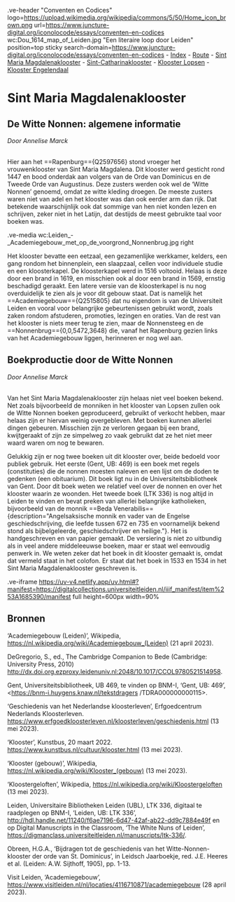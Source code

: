 .ve-header "Conventen en Codices" logo=https://upload.wikimedia.org/wikipedia/commons/5/50/Home_icon_brown.png url=https://www.juncture-digital.org/iconolocode/essays/conventen-en-codices wc:Dou_1614_map_of_Leiden.jpg "Een literaire loop door Leiden" position=top sticky search-domain=https://www.juncture-digital.org/iconolocode/essays/conventen-en-codices 
    - [Index](/conventen-en-codices/)
    - [Route](/conventen-en-codices/route)
    - [Sint Maria Magdalenaklooster](/conventen-en-codices/maria-magdalenaklooster)
    - [Sint-Catharinaklooster](/conventen-en-codices/catharinaklooster)
    - [Klooster Lopsen](/conventen-en-codices/klooster-lopsen)
    - [Klooster Engelendaal](/conventen-en-codices/klooster-engelendaal)
    
# Sint Maria Magdalenaklooster

## De Witte Nonnen: algemene informatie
*Door Annelise Marck*
<br><br>

Hier aan het ==Rapenburg=={Q2597656} stond vroeger het vrouwenklooster van Sint Maria Magdalena. Dit klooster werd gesticht rond 1447 en bood onderdak aan volgers van de Orde van Dominicus en de Tweede Orde van Augustinus. Deze zusters werden ook wel de ‘Witte Nonnen’ genoemd, omdat ze witte kleding droegen. De meeste zusters waren niet van adel en het klooster was dan ook eerder arm dan rijk. Dat betekende waarschijnlijk ook dat sommige van hen niet konden lezen en schrijven, zeker niet in het Latijn, dat destijds de meest gebruikte taal voor boeken was. 

.ve-media wc:Leiden_-_Academiegebouw_met_op_de_voorgrond_Nonnenbrug.jpg right

Het klooster bevatte een eetzaal, een gezamenlijke werkkamer, kelders, een gang rondom het binnenplein, een slaapzaal, cellen voor individuele studie en een kloosterkapel. De kloosterkapel werd in 1516 voltooid. Helaas is deze door een brand in 1619, en misschien ook al door een brand in 1569, ernstig beschadigd geraakt. Een latere versie van de kloosterkapel is nu nog overduidelijk te zien als je voor dit gebouw staat. Dat is namelijk het ==Academiegebouw=={Q2515805} dat nu eigendom is van de Universiteit Leiden en vooral voor belangrijke gebeurtenissen gebruikt wordt, zoals zaken rondom afstuderen, promoties, lezingen en oraties. Van de rest van het klooster is niets meer terug te zien, maar de Nonnensteeg en de ==Nonnenbrug=={0,0,5472,3648} die, vanaf het Rapenburg gezien links van het Academiegebouw liggen, herinneren er nog wel aan.


## Boekproductie door de Witte Nonnen
*Door Annelise Marck*
<br><br>

Van het Sint Maria Magdalenaklooster zijn helaas niet veel boeken bekend. Net zoals bijvoorbeeld de monniken in het klooster van Lopsen zullen ook de Witte Nonnen boeken geproduceerd, gebruikt of verkocht hebben, maar helaas zijn er hiervan weinig overgebleven. Met boeken kunnen allerlei dingen gebeuren. Misschien zijn ze verloren gegaan bij een brand, kwijtgeraakt of zijn ze simpelweg zo vaak gebruikt dat ze het niet meer waard waren om nog te bewaren.

Gelukkig zijn er nog twee boeken uit dit klooster over, beide bedoeld voor publiek gebruik. Het eerste (Gent, UB: 469) is een boek met regels (constituties) die de nonnen moesten naleven en een lijst om de doden te gedenken (een obituarium). Dit boek ligt nu in de Universiteitsbibliotheek van Gent. Door dit boek weten we relatief veel over de nonnen en over het klooster waarin ze woonden. Het tweede boek (LTK 336) is nog altijd in Leiden te vinden en bevat preken van allerlei belangrijke katholieken, bijvoorbeeld van de monnik ==Beda Venerabilis=={description="Angelsaksische monnik en vader van de Engelse geschiedschrijving, die leefde tussen 672 en 735 en voornamelijk bekend stond als bijbelgeleerde, geschiedschrijver en heilige."}. Het is handgeschreven en van papier gemaakt. De versiering is niet zo uitbundig als in veel andere middeleeuwse boeken, maar er staat wel eenvoudig penwerk in. We weten zeker dat het boek in dit klooster gemaakt is, omdat dat vermeld staat in het colofon. Er staat dat het boek in 1533 en 1534 in het Sint Maria Magdalenaklooster geschreven is. 

.ve-iframe https://uv-v4.netlify.app/uv.html#?manifest=https://digitalcollections.universiteitleiden.nl/iiif_manifest/item%253A1685390/manifest full height=600px width=90%

## Bronnen

‘Academiegebouw (Leiden)’, Wikipedia, 								<https://nl.wikipedia.org/wiki/Academiegebouw_(Leiden)> (21 april 2023).

DeGregorio, S., ed., The Cambridge Companion to Bede (Cambridge: University Press, 		2010) <http://dx.doi.org.ezproxy.leidenuniv.nl:2048/10.1017/CCOL9780521514958>. 

Gent, Universiteitsbibliotheek, UB 469, te vinden op BNM-I, ‘Gent, UB: 469’, 			<https://bnm-i.huygens.knaw.nl/tekstdragers /TDRA000000000115>.

‘Geschiedenis van het Nederlandse kloosterleven’, Erfgoedcentrum Nederlands Kloosterleven. <https://www.erfgoedkloosterleven.nl/kloosterleven/geschiedenis.html> (13 mei 2023). 

‘Klooster’, Kunstbus, 20 maart 2022. <https://www.kunstbus.nl/cultuur/klooster.html> (13 	mei 2023). 

‘Klooster (gebouw)’, Wikipedia, <https://nl.wikipedia.org/wiki/Klooster_(gebouw)> (13 mei 	2023). 

‘Kloostergeloften’, Wikipedia, <https://nl.wikipedia.org/wiki/Kloostergeloften> (13 mei 		2023).

Leiden, Universitaire Bibliotheken Leiden (UBL), LTK 336, digitaal te raadplegen op BNM-I, ‘Leiden, UB: LTK 336’,		<http://hdl.handle.net/11240/f6ae7196-6d47-42af-ab22-dd9c7884e49f> en op Digital Manuscripts in the Classroom, ‘The White Nuns of Leiden’, <https://digmanclass.universiteitleiden.nl/manuscripts/ltk-336/>. 

Obreen, H.G.A., ‘Bijdragen tot de geschiedenis van het Witte-Nonnen-klooster der orde van 	St. Dominicus’, in Leidsch Jaarboekje, red. J.E. Heeres et al. (Leiden: A.W. Sijthoff, 	1905), pp. 1-13.

Visit Leiden, ‘Academiegebouw’, 									<https://www.visitleiden.nl/nl/locaties/4116710871/academiegebouw> (28 april 		2023).


